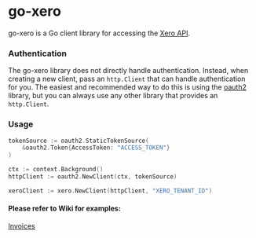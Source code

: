 # go-xero

go-xero is a Go client library for accessing the [Xero API](https://developer.xero.com/documentation/oauth2/overview).

### Authentication ###
The go-xero library does not directly handle authentication. 
Instead, when creating a new client, pass an `http.Client` that can handle authentication for you. 
The easiest and recommended way to do this is using the [oauth2](https://github.com/golang/oauth2) library, 
but you can always use any other library that provides an `http.Client`.

### Usage ###

```go
tokenSource := oauth2.StaticTokenSource(
    &oauth2.Token{AccessToken: "ACCESS_TOKEN"}
)

ctx := context.Background()
httpClient := oauth2.NewClient(ctx, tokenSource)

xeroClient := xero.NewClient(httpClient, "XERO_TENANT_ID")
````

#### Please refer to Wiki for examples:
[Invoices](https://github.com/ezerw/go-xero/wiki/Invoices)